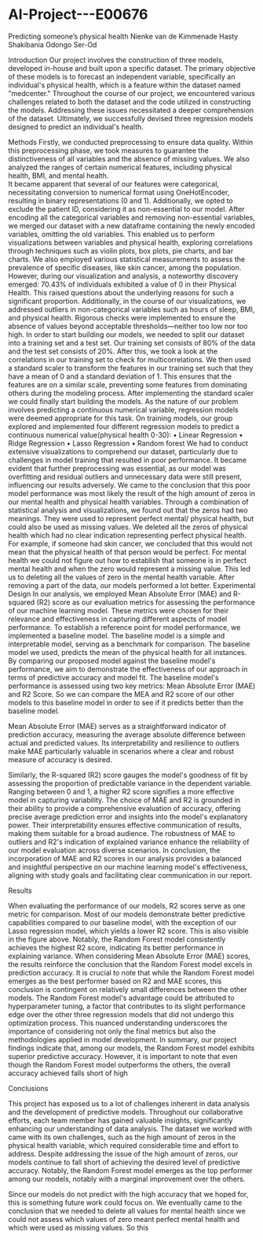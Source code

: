 # AI-Project---E00676
Predicting someone’s physical health
Nienke van de Kimmenade
Hasty Shakibania
Odongo Ser-Od
 
Introduction
Our project involves the construction of three models, developed in-house and built upon a specific dataset. The primary objective of these models is to forecast an 
independent variable, specifically an individual's physical health, which is a feature within the dataset named "medcenter." Throughout the course of our project, 
we encountered various challenges related to both the dataset and the code utilized in constructing the models. Addressing these issues necessitated a deeper 
comprehension of the dataset. Ultimately, we successfully devised three regression models designed to predict an individual's health.
 
Methods
Firstly, we conducted preprocessing to ensure data quality. Within this preprocessing phase, we took measures to guarantee the distinctiveness of all variables and the 
absence of missing values. We also analyzed the ranges of certain numerical features, including physical health, BMI, and mental health.  
It became apparent that several of our features were categorical, necessitating conversion to numerical format using OneHotEncoder, resulting in binary representations 
(0 and 1). Additionally, we opted to exclude the patient ID, considering it as non-essential to our model. 
After encoding all the categorical variables and removing non-essential variables, we merged our dataset with a new dataframe containing the newly encoded variables, 
omitting the old variables. This enabled us to perform visualizations between variables and physical health, exploring correlations through techniques such as violin 
plots, box plots, pie charts, and bar charts. 
We also employed various statistical measurements to assess the prevalence of specific diseases, like skin cancer, among the population. 
However, during our visualization and analysis, a noteworthy discovery emerged: 70.43% of individuals exhibited a value of 0 in their Physical Health. 
This raised questions about the underlying reasons for such a significant proportion. Additionally, in the course of our visualizations, we addressed outliers in 
non-categorical variables such as hours of sleep, BMI, and physical health. Rigorous checks were implemented to ensure the absence of values beyond acceptable
thresholds—neither too low nor too high.
In order to start building our models, we needed to split our dataset into a training set and a test set. Our training set consists of 80% of the data and the test set 
consists of 20%. After this, we took a look at the correlations in our training set to check for multicorrelations.
We then used a standard scaler to transform the features in our training set such that they have a mean of 0 and a standard deviation of 1. 
This ensures that the features are on a similar scale, preventing some features from dominating others during the modeling process. After implementing the standard 
scaler we could finally start building the models.
As the nature of our problem involves predicting a continuous numerical variable, regression models were deemed appropriate for this task.
On training models, our group explored and implemented four different regression models to predict a continuous numerical value(physical health 0-30):
•	Linear Regression
•	Ridge Regression
•	Lasso Regression
•	Random forest
We had to conduct extensive visualizations to comprehend our dataset, particularly due to challenges in model training that resulted in poor performance. It became 
evident that further preprocessing was essential, as our model was overfitting and residual outliers and unnecessary data were still present, influencing our results 
adversely. We came to the conclusion that this poor model performance was most likely the result of the high amount of zeros in our mental health and physical health 
variables. Through a combination of statistical analysis and visualizations, we found out that the zeros had two meanings. They were used to represent perfect 
mental/ physical health, but could also be used as missing values.
We deleted all the zeros of physical health which had no clear indication representing perfect physical health. For example, if someone had skin cancer, we concluded 
that this would not mean that the physical health of that person would be perfect. For mental health we could not figure out how to establish that someone is in 
perfect mental health and when the zero would represent a missing value. This led us to deleting all the values of zero in the mental health variable. After removing 
a part of the data, our models performed a lot better.
Experimental Design
In our analysis, we employed Mean Absolute Error (MAE) and R-squared (R2) score as our evaluation metrics for assessing the performance of our machine learning model. 
These metrics were chosen for their relevance and effectiveness in capturing different aspects of model performance.
To establish a reference point for model performance, we implemented a baseline model. The baseline model is a simple and interpretable model, serving as a benchmark 
for comparison. The baseline model we used, predicts the mean of the physical health for all instances.
By comparing our proposed model against the baseline model's performance, we aim to demonstrate the effectiveness of our approach in terms of predictive accuracy and 
model fit. The baseline model's performance is assessed using two key metrics: Mean Absolute Error (MAE) and R2 Score. So we can compare the MEA and R2 score of our 
other models to this baseline model in order to see if it predicts better than the baseline model.
 
Mean Absolute Error (MAE) serves as a straightforward indicator of prediction accuracy, measuring the average absolute difference between actual and predicted values. 
Its interpretability and resilience to outliers make MAE particularly valuable in scenarios where a clear and robust measure of accuracy is desired.
 
Similarly, the R-squared (R2) score gauges the model's goodness of fit by assessing the proportion of predictable variance in the dependent variable. 
Ranging between 0 and 1, a higher R2 score signifies a more effective model in capturing variability. The choice of MAE and R2 is grounded in their ability to provide 
a comprehensive evaluation of accuracy, offering precise average prediction error and insights into the model's explanatory power. Their interpretability ensures 
effective communication of results, making them suitable for a broad audience. The robustness of MAE to outliers and R2's indication of explained variance enhance 
the reliability of our model evaluation across diverse scenarios. In conclusion, the incorporation of MAE and R2 scores in our analysis provides a balanced and 
insightful perspective on our machine learning model's effectiveness, aligning with study goals and facilitating clear communication in our report.
 
 





Results
  
When evaluating the performance of our models, R2 scores serve as one metric for comparison. Most of our models demonstrate better predictive capabilities compared 
to our baseline model, with the exception of our Lasso regression model, which yields a lower R2 score. This is also visible in the figure above. Notably, the Random 
Forest model consistently achieves the highest R2 score, indicating its better performance in explaining variance.
When considering Mean Absolute Error (MAE) scores, the results reinforce the conclusion that the Random Forest model excels in prediction accuracy. It is crucial to 
note that while the Random Forest model emerges as the best performer based on R2 and MAE scores, this conclusion is contingent on relatively small differences between 
the other models. The Random Forest model's advantage could be attributed to hyperparameter tuning, a factor that contributes to its slight performance edge over the 
other three regression models that did not undergo this optimization process. This nuanced understanding underscores the importance of considering not only the final 
metrics but also the methodologies applied in model development.
In summary, our project findings indicate that, among our models, the Random Forest model exhibits superior predictive accuracy. However, it is important to note that 
even though the Random Forest model outperforms the others, the overall accuracy achieved falls short of high 





Conclusions

This project has exposed us to a lot of challenges inherent in data analysis and the development of predictive models. Throughout our collaborative efforts, each team 
member has gained valuable insights, significantly enhancing our understanding of data analysis. The dataset we worked with came with its own challenges, such as the 
high amount of zeros in the physical health variable, which required considerable time and effort to address.
Despite addressing the issue of the high amount of zeros, our models continue to fall short of achieving the desired level of predictive accuracy. Notably, the Random 
Forest model emerges as the top performer among our models, notably with a marginal improvement over the others. 

Since our models do not predict with the high accuracy that we hoped for, this is something future work could focus on. We eventually came to the conclusion that we 
needed to delete all values for mental health since we could not assess which values of zero meant perfect mental health and which were used as missing values. So this 






